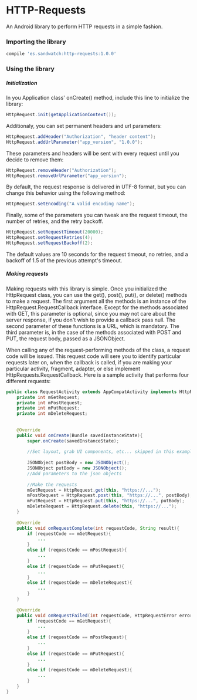 # HTTP-Requests

An Android library to perform HTTP requests in a simple fashion.


### Importing the library

```groovy
compile 'es.sandwatch:http-requests:1.0.0'
```

### Using the library

##### Initialization

In you Application class' onCreate() method, include this line to initialize the library:

```java
HttpRequest.init(getApplicationContext());
```

Additionaly, you can set permanent headers and url parameters:

```java
HttpRequest.addHeader("Authorization", "header content");
HttpRequest.addUrlParameter("app_version", "1.0.0");
```

These parameters and headers will be sent with every request until you decide to remove them:

```java
HttpRequest.removeHeader("Authorization");
HttpRequest.removeUrlParameter("app_version");
```

By default, the request response is delivered in UTF-8 format, but you can change this behavior using the following method:

```java
HttpRequest.setEncoding("A valid encoding name");
```

Finally, some of the parameters you can tweak are the request timeout, the number of retries, and the retry backoff.

```java
HttpRequest.setRequestTimeout(20000);
HttpRequest.setRequestRetries(4);
HttpRequest.setRequestBackoff(2);
```

The default values are 10 seconds for the request timeout, no retries, and a backoff of 1.5 of the previous attempt's timeout.


##### Making requests

Making requests with this library is simple. Once you initialized the HttpRequest class, you can use the get(), post(), put(), or delete() methods to make a request. The first argument all the methods is an instance of the HttpRequest.RequestCallback interface. Except for the methods associated with GET, this parameter is optional, since you may not care about the server response, if you don't wish to provide a callback pass null. The second parameter of these functions is a URL, which is mandatory. The third parameter is, in the case of the methods associated with POST and PUT, the request body, passed as a JSONObject.

When calling any of the request-performing methods of the class, a request code will be issued. This request code will sere you to identify particular requests later on, when the callback is called, if you are making your particular activity, fragment, adapter, or else implement HttpRequests.RequestCallback. Here is a sample activity that performs four different requests:

```java
public class RequestActivity extends AppCompatActivity implements HttpRequest.RequestCallback{
    private int mGetRequest;
    private int mPostRequest;
    private int mPutRequest;
    private int mDeleteRequest;
    
    
    @Override
    public void onCreate(Bundle savedInstanceState){
        super.onCreate(savedInstanceState);
        
        //Set layout, grab UI components, etc... skipped in this example
        
        JSONObject postBody = new JSONObject();
        JSONObject putBody = new JSONObject();
        //Add parameters to the json objects
        
        //Make the requests
        mGetRequest = HttpRequest.get(this, "https://...");
        mPostRequest = HttpRequest.post(this, "https://...", postBody);
        mPutRequest = HttpRequest.put(this, "https://...", putBody);
        mDeleteRequest = HttpRequest.delete(this, "https://...");
    }
    
    @Override
    public void onRequestComplete(int requestCode, String result){
        if (requestCode == mGetRequest){
            ...
        }
        else if (requestCode == mPostRequest){
            ...
        }
        else if (requestCode == mPutRequest){
            ...
        }
        else if (requestCode == mDeleteRequest){
            ...
        }
    }
    
    @Override
    public void onRequestFailed(int requestCode, HttpRequestError error){
        if (requestCode == mGetRequest){
            ...
        }
        else if (requestCode == mPostRequest){
            ...
        }
        else if (requestCode == mPutRequest){
            ...
        }
        else if (requestCode == mDeleteRequest){
            ...
        }
    }
}
```
